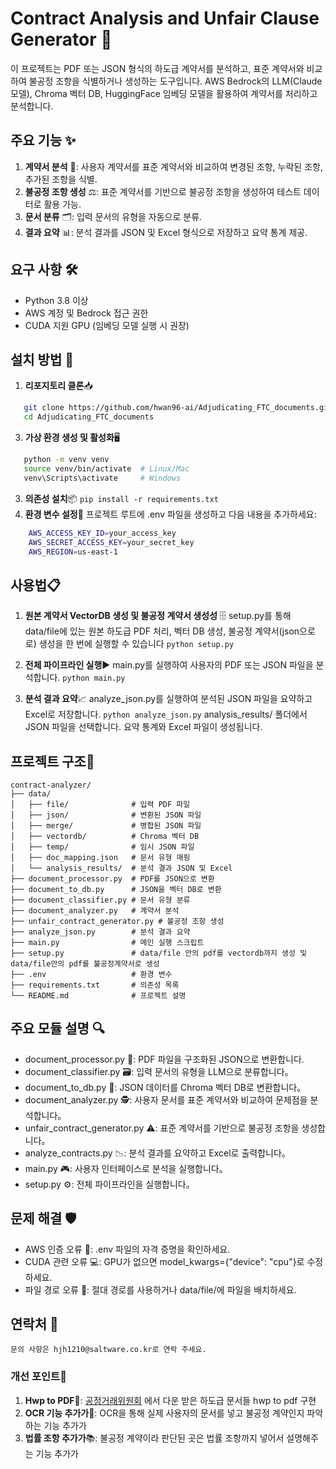 # Contract Analysis and Unfair Clause Generator 📜

이 프로젝트는 PDF 또는 JSON 형식의 하도급 계약서를 분석하고, 표준 계약서와 비교하여 불공정 조항을 식별하거나 생성하는 도구입니다. AWS Bedrock의 LLM(Claude 모델), Chroma 벡터 DB, HuggingFace 임베딩 모델을 활용하여 계약서를 처리하고 분석합니다.

## 주요 기능 ✨
1. **계약서 분석** 📑: 사용자 계약서를 표준 계약서와 비교하여 변경된 조항, 누락된 조항, 추가된 조항을 식별.
2. **불공정 조항 생성** ⚖️: 표준 계약서를 기반으로 불공정 조항을 생성하여 테스트 데이터로 활용 가능.
3. **문서 분류** 🗂️: 입력 문서의 유형을 자동으로 분류.
4. **결과 요약** 📊: 분석 결과를 JSON 및 Excel 형식으로 저장하고 요약 통계 제공.

## 요구 사항 🛠️
- Python 3.8 이상
- AWS 계정 및 Bedrock 접근 권한
- CUDA 지원 GPU (임베딩 모델 실행 시 권장)

## 설치 방법 🚀
1. **리포지토리 클론**📥
```bash
   git clone https://github.com/hwan96-ai/Adjudicating_FTC_documents.git
   cd Adjudicating_FTC_documents
```
3. **가상 환경 생성 및 활성화**🖥️
```bash 
   python -m venv venv
   source venv/bin/activate  # Linux/Mac
   venv\Scripts\activate     # Windows 
```
3. **의존성 설치**📦
    `pip install -r requirements.txt`
4. **환경 변수 설정**🔑
   프로젝트 루트에 .env 파일을 생성하고 다음 내용을 추가하세요:

```bash    
    AWS_ACCESS_KEY_ID=your_access_key
    AWS_SECRET_ACCESS_KEY=your_secret_key
    AWS_REGION=us-east-1
```


## 사용법📋
1. **원본 계약서 VectorDB 생성 및 불공정 계약서 생성성** 🗄️
   setup.py를 통해 data/file에 있는 원본 하도급 PDF 처리, 벡터 DB 생성, 불공정 계약서(json으로로) 생성을 한 번에 실행할 수 있습니다
   `python setup.py`
   
3. **전체 파이프라인 실행**▶️
   main.py를 실행하여 사용자의 PDF 또는 JSON 파일을 분석합니다.
   `python main.py`
   
5. **분석 결과 요약**📈
    analyze_json.py를 실행하여 분석된 JSON 파일을 요약하고 Excel로 저장합니다.
    `python analyze_json.py`
    analysis_results/ 폴더에서 JSON 파일을 선택합니다.
    요약 통계와 Excel 파일이 생성됩니다.

 
## 프로젝트 구조🌳
    contract-analyzer/
    ├── data/
    │   ├── file/              # 입력 PDF 파일
    │   ├── json/              # 변환된 JSON 파일
    │   ├── merge/             # 병합된 JSON 파일
    │   ├── vectordb/          # Chroma 벡터 DB
    │   ├── temp/              # 임시 JSON 파일
    │   ├── doc_mapping.json   # 문서 유형 매핑
    │   └── analysis_results/  # 분석 결과 JSON 및 Excel
    ├── document_processor.py  # PDF를 JSON으로 변환
    ├── document_to_db.py      # JSON을 벡터 DB로 변환
    ├── document_classifier.py # 문서 유형 분류
    ├── document_analyzer.py   # 계약서 분석
    ├── unfair_contract_generator.py # 불공정 조항 생성
    ├── analyze_json.py        # 분석 결과 요약
    ├── main.py                # 메인 실행 스크립트
    ├── setup.py               # data/file 안의 pdf를 vectordb까지 생성 및 data/file안의 pdf를 불공정계약서로 생성
    ├── .env                   # 환경 변수
    ├── requirements.txt       # 의존성 목록
    └── README.md              # 프로젝트 설명

## 주요 모듈 설명 🔍
   - document_processor.py 📄: PDF 파일을 구조화된 JSON으로 변환합니다.
   - document_classifier.py 🗃️: 입력 문서의 유형을 LLM으로 분류합니다。
   - document_to_db.py 💾: JSON 데이터를 Chroma 벡터 DB로 변환합니다。
   - document_analyzer.py 🕵️: 사용자 문서를 표준 계약서와 비교하여 문제점을 분석합니다。
   - unfair_contract_generator.py ⚠️: 표준 계약서를 기반으로 불공정 조항을 생성합니다。
   - analyze_contracts.py 📉: 분석 결과를 요약하고 Excel로 출력합니다。
   - main.py 🎮: 사용자 인터페이스로 분석을 실행합니다。
   - setup.py ⚙️: 전체 파이프라인을 실행합니다。

## 문제 해결 🛡️
   - AWS 인증 오류 🔐: .env 파일의 자격 증명을 확인하세요.
   - CUDA 관련 오류 💻: GPU가 없으면 model_kwargs={"device": "cpu"}로 수정하세요.
   - 파일 경로 오류 📍: 절대 경로를 사용하거나 data/file/에 파일을 배치하세요.


## 연락처 📧
    문의 사항은 hjh1210@saltware.co.kr로 연락 주세요.

### 개선 포인트🌟
   1. **Hwp to PDF**📑: [공정거래위원회](https://www.ftc.go.kr/www/selectBbsNttList.do?bordCd=202&key=203) 에서 다운 받은 하도급 문서들 hwp to pdf 구현 
   2. **OCR 기능 추가가**🔎: OCR을 통해 실제 사용자의 문서를 넣고 불공정 계약인지 파악하는 기능 추가가
   3. **법률 조항 추가가**📚: 불공정 계약이라 판단된 곳은 법률 조항까지 넣어서 설명해주는 기능 추가가

